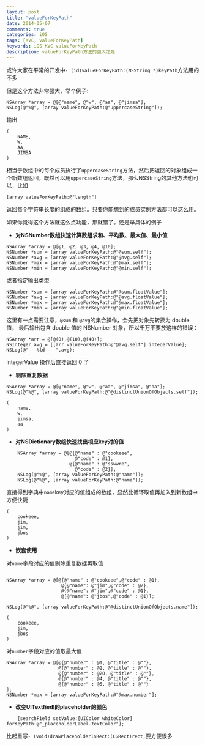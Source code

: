 ```yaml
---
layout: post
title: "valueForKeyPath"
date: 2014-05-07
comments: true
categories: iOS
tags: [KVC, valueForKeyPath]
keywords: iOS KVC valueForKeyPath
description: valueForKeyPath方法的强大之处
---
```

或许大家在平常的开发中`- (id)valueForKeyPath:(NSString *)keyPath`方法用的不多

但是这个方法非常强大，举个例子:

```
NSArray *array = @[@"name", @"w", @"aa", @"jimsa"];
NSLog(@"%@", [array valueForKeyPath:@"uppercaseString"]);
```

输出

```
(
    NAME,
    W,
    AA,
    JIMSA
)
```

相当于数组中的每个成员执行了`uppercaseString`方法，然后把返回的对象组成一个新数组返回。既然可以用`uppercaseString`方法，那么NSString的其他方法也可以，比如

```
[array valueForKeyPath:@"length"]
```

返回每个字符串长度的组成的数组。只要你能想到的成员实例方法都可以这么用。

如果你觉得这个方法就这么点功能，那就错了。还是举具体的例子

- __对NSNumber数组快速计算数组求和、平均数、最大值、最小值__

```
NSArray *array = @[@1, @2, @3, @4, @10];
NSNumber *sum = [array valueForKeyPath:@"@sum.self"];
NSNumber *avg = [array valueForKeyPath:@"@avg.self"];
NSNumber *max = [array valueForKeyPath:@"@max.self"];
NSNumber *min = [array valueForKeyPath:@"@min.self"];
```

或者指定输出类型

```
NSNumber *sum = [array valueForKeyPath:@"@sum.floatValue"];
NSNumber *avg = [array valueForKeyPath:@"@avg.floatValue"];
NSNumber *max = [array valueForKeyPath:@"@max.floatValue"];
NSNumber *min = [array valueForKeyPath:@"@min.floatValue"];
```

这里有一点需要注意，`@sum` 和 `@avg`的集合操作，会先把对象先转换为 double 值，
最后输出包含 double 值的 NSNumber 对象，所以千万不要放这样的错误：

```
NSArray *arr = @[@(0),@(10),@(40)];
NSInteger avg = [[arr valueForKeyPath:@"@avg.self"] integerValue];
NSLog(@"---%ld----",avg);
```
integerValue 操作后直接返回 0 了



* __剔除重复数据__

```
NSArray *array = @[@"name", @"w", @"aa", @"jimsa", @"aa"];
NSLog(@"%@", [array valueForKeyPath:@"@distinctUnionOfObjects.self"]);
```
```
(
    name,
    w,
    jimsa,
    aa
)
```


* __对NSDictionary数组快速找出相应key对的值__

```
    NSArray *array = @[@{@"name" : @"cookeee",
                         @"code" : @1},
                       @{@"name" : @"sswwre",
                         @"code" : @2}];
    NSLog(@"%@", [array valueForKeyPath:@"name"]);
    NSLog(@"%@", [array valueForKeyPath:@"name"]);
```

直接得到字典中`name`key对应的值组成的数组，显然比循环取值再加入到新数组中方便快捷

```
(
    cookeee,
    jim,
    jim,
    jbos
)
```

* **嵌套使用**

对`name`字段对应的值剔除重复数据再取值

```

NSArray *array = @[@{@"name" : @"cookeee",@"code" : @1},
                    @{@"name": @"jim",@"code" : @2},
                    @{@"name": @"jim",@"code" : @1},
                    @{@"name": @"jbos",@"code" : @1}];

NSLog(@"%@", [array valueForKeyPath:@"@distinctUnionOfObjects.name"]);
```

```
(
    cookeee,
    jim,
    jbos
)
```

对`number`字段对应的值取最大值

```
NSArray *array = @[@{@"number" : @1, @"title" : @""},
                   @{@"number" : @2, @"title" : @""},
                   @{@"number" : @20, @"title" : @""},
                   @{@"number" : @4, @"title" : @""},
                   @{@"number" : @5, @"title" : @""}
];
NSNumber *max = [array valueForKeyPath:@"@max.number"];
```

* __改变UITextfiedl的placeholder的颜色__

```
    [searchField setValue:[UIColor whiteColor] forKeyPath:@"_placeholderLabel.textColor"];
```

比起重写`- (void)drawPlaceholderInRect:(CGRect)rect;`要方便很多
